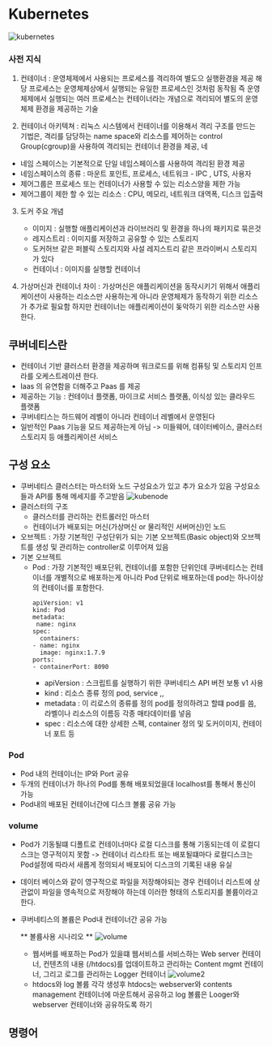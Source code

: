 # Kubernetes

![kubernetes](https://image.zdnet.co.kr/2020/01/22/firstblood_1QHoYHQjX.jpg)


### 사전 지식
1. 컨테이너 : 운영체제에서 사용되는 프로세스를 격리하여 별도으 실행환경을 제공 해당 프로세스는 운영체제상에서 실행되는 유일한 프로세스인 것처럼 동작됨
즉 운영체제에서 실행되는 여러 프로세스는 컨테이너라는 개념으로 격리되어 별도의 운영체제 환경을 제공하는 기술

2. 컨테이너 아키텍쳐 : 리눅스 시스템에서 컨테이너를 이용해서 격리 구조를 만드는 기법은, 격리를 담당하는 name space와 리소스를 제어하는 control Group(cgroup)을 사용하여 격리되는 컨테이너 환경을 제공, 네
- 네임 스페이스는 기본적으로 단일 네임스페이스를 사용하여 격리된 환경 제공
- 네임스페이스의 종류 : 마운트 포인트, 프로세스, 네트워크 - IPC , UTS, 사용자
- 제어그룹은 프로세스 또는 컨테이너가 사용할 수 있는 리소스양을 제한 가능
- 제어그룹이 제한 할 수 있는  리소스 : CPU, 메모리, 네트워크 대역폭, 디스크 입출력

3. 도커 주요 개념
   - 이미지 : 실행할 애플리케이션과 라이브러리 및 환경을 하나의 패키지로 묶은것
   - 레지스트리 : 이미지를 저장하고 공유할 수 있는 스토리지
   - 도커허브 같은 퍼블릭 스토리지와 사설 레지스트리 같은 프라이버시 스토리지가 있다
   - 컨테이너 : 이미지를 실행할 컨테이너
  
  1. 가상머신과 컨테이너 차이 : 가상머신은 애플리케이션을 동작시키기 위해서 애플리케이션이 사용하는 리소스만 사용하는게 아니라 운영체제가 동작하기 위한 리소스가 추가로 필요함 하지만 컨테이너는 애플리케이션이 돚악하기 위한 리소스만 사용한다.



## 쿠버네티스란
-  컨테이너 기반 클러스터 환경을 제공하며 워크로드를 위해 컴퓨팅 및 스토리지 인프라를 오케스트레이션 한다.
-  Iaas 의 유연함을 더해주고 Paas 를 제공 
-  제공하는 기능 : 컨테이너 플랫폼, 마이크로 서비스 플랫폼, 이식성 있는 클라우드 플랫폼
-  쿠버네티스는 하드웨어 레벨이 아니라 컨테이너 레벨에서 운영된다
-  일반적인 Paas 기능을 모드 제공하는게 아님 -> 미들웨어, 데이터베이스, 클러스터 스토리지 등 애플리케이션 서비스

## 구성 요소
- 쿠버네티스 클러스터는 마스터와 노드 구성요소가 있고 추가 요소가 있음 구성요소들과 API를 통해 메세지를 주고받음
![kubenode](https://t1.daumcdn.net/cfile/tistory/99172C485B02D9C82A)
- 클러스터의 구조 
  - 클러스터를 관리하는 컨트롤러인 마스터
  - 컨테이너가 배포되는 머신(가상머신 or 물리적인 서버머신)인 노드
- 오브젝트 : 가장 기본적인 구성단위가 되는 기본 오브젝트(Basic object)와 오브젝트를 생성 및 관리하는 controller로 이루어져 있음
- 기본 오브젝트
  - Pod : 가장 기본적인 배포단위, 컨테이너를 포함한 단위인데 쿠버네티스는 컨테이너를 개별적으로 배포하는게 아니라 Pod 단위로 배포하는데 pod는 하나이상의 컨테이너를 포함한다.
    ```
    apiVersion: v1
    kind: Pod
    metadata:
     name: nginx
    spec:
      containers:
    - name: nginx
      image: nginx:1.7.9
    ports:
    - containerPort: 8090
    ```
    - apiVersion : 스크립트를 실행하기 위한 쿠버네티스 API 버전 보통 v1 사용
    - kind : 리소스 종류 정의 pod, service ,,
    - metadata : 이 리로스의 종류를 정의 pod를 정의하려고 할떄 pod를 씀, 라벨이나 리소스의 이름등 각종 매타데이터를 넣음
    - spec : 리소스에 대한 상세한 스펙, container 정의 및 도커이미지, 컨테이너 포트 등


### Pod
-  Pod 내의 컨테이너는 IP와 Port 공유
-  두개의 컨테이너가 하나의 Pod를 통해 배포되었을대 localhost를 통해서 통신이 가능
-  Pod내의 배포된 컨테이너간에 디스크 볼륨 공유 가능
### volume
- Pod가 기동될떄 디폴트로 컨테이너마다 로컬 디스크를 통해 기동되는데 이 로컬디스크는 영구적이지 못함 -> 컨테이너 리스타트 또는 배포될떄마다 로컬디스크는 Pod설정에 따라서 새롭게 정의되서 배포되어 디스크의 기록된 내용 유실 
- 데이터 베이스와 같이 영구적으로 파일을 저장해야되는 경우 컨테이너 리스트에 상관없이 파일을 영속적으로 저장해야 하는데 이러한 형태의 스토리지를 볼륨이라고 한다.
- 쿠버네티스의 볼륨은 Pod내 컨테이너간 공유 가능



  ** 볼륨사용 시나리오 **
![volume](https://t1.daumcdn.net/cfile/tistory/99FC343C5B02D9C810)
    -   웹서버를 배포하는 Pod가 있을떄 웹서비스를 서비스하는 Web server 컨테이너, 컨텐츠의 내용 (/htdocs)를 업데이트하고 관리하는 Content mgmt 컨테이너, 그리고 로그를 관리하는 Logger 컨테이너
  ![volume2](https://t1.daumcdn.net/cfile/tistory/997CE9435B02D9C824)
    - htdocs와 log 볼륨 각각 생성후 htdocs는 webserver와 contents management 컨테이너에 마운트해서 공유하고 log 볼륨은 Looger와 webserver 컨테이너와 공유하도록 하기  




## 명령어




